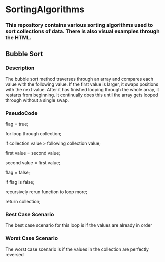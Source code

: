 # SortingAlgorithms
### This repository contains various sorting algorithms used to sort collections of data. There is also visual examples through the HTML.

## Bubble Sort
### Description
The bubble sort method traverses through an array and compares each value with the following value. If the first value is larger, it swaps positions with the next value. After it has finished looping through the whole array, it restarts from beginning. It continually does this until the array gets looped through without a single swap.

### PseudoCode
flag = true;

for loop through collection;

if collection value > following collection value;

  first value = second value;

  second value = first value;

  flag = false;

if flag is false;

  recursively rerun function to loop more;

return collection;

### Best Case Scenario
The best case scenario for this loop is if the values are already in order

### Worst Case Scenario
The worst case scenario is if the values in the collection are perfectly reversed